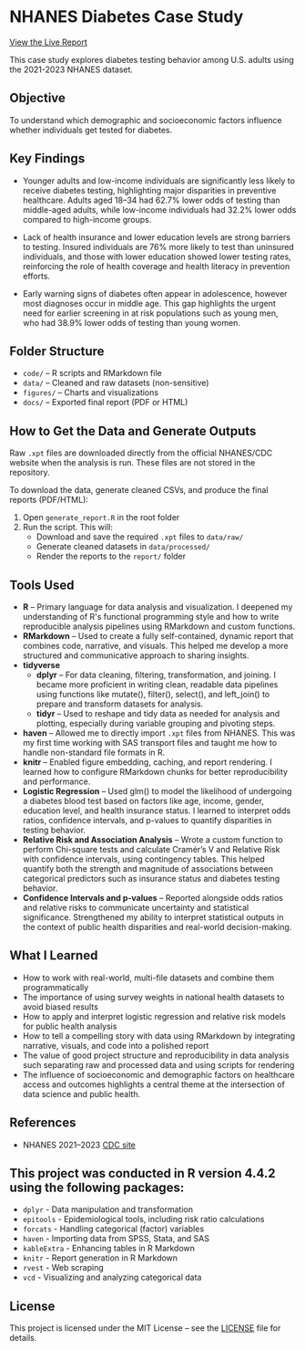 # NHANES Diabetes Case Study

[View the Live Report](https://jtorrescarbajal.github.io/nhanes-diabetes-case-study/)

This case study explores diabetes testing behavior among U.S. adults using the 2021-2023 NHANES dataset.

##  Objective
To understand which demographic and socioeconomic factors influence whether individuals get tested for diabetes.

## Key Findings
- Younger adults and low-income individuals are significantly less likely to receive diabetes testing, highlighting major disparities in preventive healthcare. Adults aged 18–34 had 62.7% lower odds of testing than middle-aged adults, while low-income individuals had 32.2% lower odds compared to high-income groups.

- Lack of health insurance and lower education levels are strong barriers to testing. Insured individuals are 76% more likely to test than uninsured individuals, and those with lower education showed lower testing rates, reinforcing the role of health coverage and health literacy in prevention efforts.

- Early warning signs of diabetes often appear in adolescence, however most diagnoses occur in middle age. This gap highlights the urgent need for earlier screening in at risk populations such as young men, who had 38.9% lower odds of testing than young women.

## Folder Structure
- `code/` – R scripts and RMarkdown file
- `data/` – Cleaned and raw datasets (non-sensitive)
- `figures/` – Charts and visualizations
- `docs/` – Exported final report (PDF or HTML)

## How to Get the Data and Generate Outputs
Raw `.xpt` files are downloaded directly from the official NHANES/CDC website when the analysis is run. These files are not stored in the repository.

To download the data, generate cleaned CSVs, and produce the final reports (PDF/HTML):

1. Open `generate_report.R` in the root folder
2. Run the script. This will:
   - Download and save the required `.xpt` files to `data/raw/`
   - Generate cleaned datasets in `data/processed/`
   - Render the reports to the `report/` folder

## Tools Used
- **R** – Primary language for data analysis and visualization. I deepened my understanding of R's functional programming style and how to write reproducible analysis pipelines using RMarkdown and custom functions.
- **RMarkdown** – Used to create a fully self-contained, dynamic report that combines code, narrative, and visuals. This helped me develop a more structured and communicative approach to sharing insights.
- **tidyverse**
  - **dplyr** – For data cleaning, filtering, transformation, and joining. I became more proficient in writing clean, readable data pipelines using functions like mutate(), filter(), select(), and left_join() to prepare and transform datasets for analysis.
  - **tidyr** – Used to reshape and tidy data as needed for analysis and plotting, especially during variable grouping and pivoting steps.
- **haven** – Allowed me to directly import `.xpt` files from NHANES. This was my first time working with SAS transport files and taught me how to handle non-standard file formats in R.
- **knitr** – Enabled figure embedding, caching, and report rendering. I learned how to configure RMarkdown chunks for better reproducibility and performance.
- **Logistic Regression** – Used glm() to model the likelihood of undergoing a diabetes blood test based on factors like age, income, gender, education level, and health insurance status. I learned to interpret odds ratios, confidence intervals, and p-values to quantify disparities in testing behavior.
- **Relative Risk and Association Analysis** – Wrote a custom function to perform Chi-square tests and calculate Cramér’s V and Relative Risk with confidence intervals, using contingency tables. This helped quantify both the strength and magnitude of associations between categorical predictors such as insurance status and diabetes testing behavior.
- **Confidence Intervals and p-values** – Reported alongside odds ratios and relative risks to communicate uncertainty and statistical significance. Strengthened my ability to interpret statistical outputs in the context of public health disparities and real-world decision-making.

## What I Learned
- How to work with real-world, multi-file datasets and combine them programmatically
- The importance of using survey weights in national health datasets to avoid biased results
- How to apply and interpret logistic regression and relative risk models for public health analysis
- How to tell a compelling story with data using RMarkdown by integrating narrative, visuals, and code into a polished report
- The value of good project structure and reproducibility in data analysis such separating raw and processed data and using scripts for rendering
- The influence of socioeconomic and demographic factors on healthcare access and outcomes highlights a central theme at the intersection of data science and public health.

## References
- NHANES 2021–2023 [CDC site](https://wwwn.cdc.gov/nchs/nhanes/continuousnhanes/default.aspx?Cycle=2021-2023)

## This project was conducted in R version 4.4.2 using the following packages:

- `dplyr` - Data manipulation and transformation
- `epitools` - Epidemiological tools, including risk ratio calculations
- `forcats` - Handling categorical (factor) variables
- `haven` - Importing data from SPSS, Stata, and SAS
- `kableExtra` - Enhancing tables in R Markdown
- `knitr` - Report generation in R Markdown
- `rvest` - Web scraping
- `vcd` - Visualizing and analyzing categorical data

## License
This project is licensed under the MIT License – see the [LICENSE](LICENSE) file for details.
